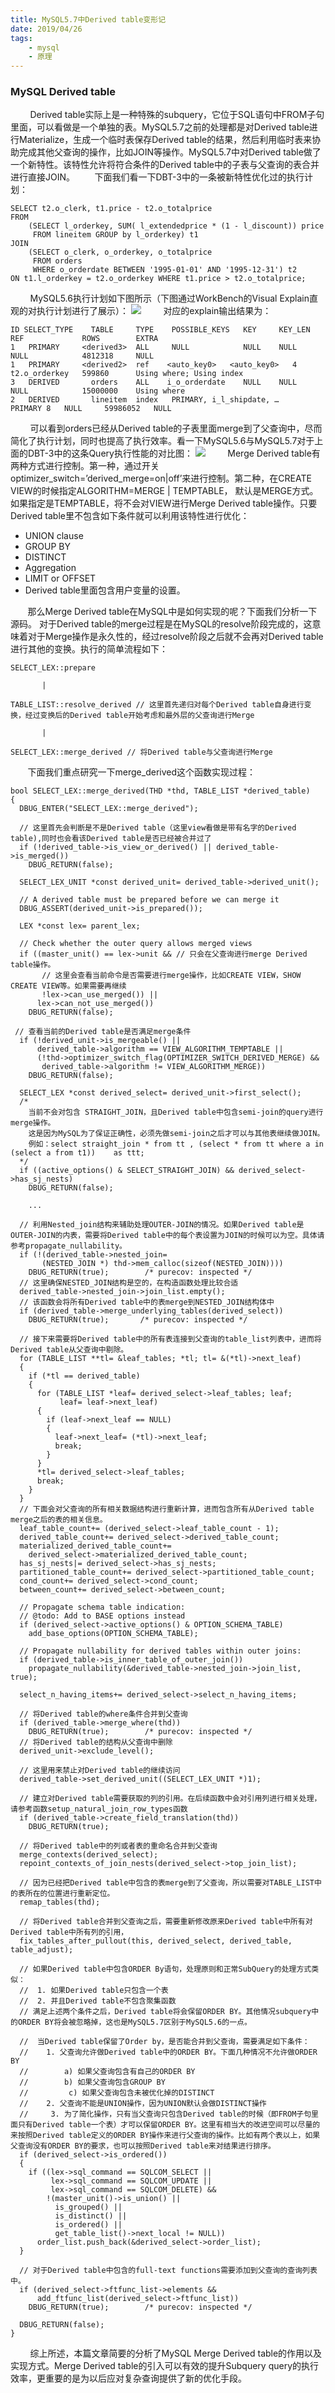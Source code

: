 ```yaml
---
title: MySQL5.7中Derived table变形记
date: 2019/04/26
tags: 
    - mysql
    - 原理
---
```


### MySQL Derived table
&nbsp;&nbsp;&nbsp;&nbsp;&nbsp;&nbsp;&nbsp;&nbsp;Derived table实际上是一种特殊的subquery，它位于SQL语句中FROM子句里面，可以看做是一个单独的表。MySQL5.7之前的处理都是对Derived table进行Materialize，生成一个临时表保存Derived table的结果，然后利用临时表来协助完成其他父查询的操作，比如JOIN等操作。MySQL5.7中对Derived table做了一个新特性。该特性允许将符合条件的Derived table中的子表与父查询的表合并进行直接JOIN。<!-- more -->
&nbsp;&nbsp;&nbsp;&nbsp;&nbsp;&nbsp;&nbsp;下面我们看一下DBT-3中的一条被新特性优化过的执行计划：
```
SELECT t2.o_clerk, t1.price - t2.o_totalprice
FROM
    (SELECT l_orderkey, SUM( l_extendedprice * (1 - l_discount)) price
     FROM lineitem GROUP by l_orderkey) t1
JOIN
    (SELECT o_clerk, o_orderkey, o_totalprice
     FROM orders 
     WHERE o_orderdate BETWEEN '1995-01-01' AND '1995-12-31') t2
ON t1.l_orderkey = t2.o_orderkey WHERE t1.price > t2.o_totalprice;
```
&nbsp;&nbsp;&nbsp;&nbsp;&nbsp;&nbsp;&nbsp;&nbsp;MySQL5.6执行计划如下图所示（下图通过WorkBench的Visual Explain直观的对执行计划进行了展示）：
![](https://raw.githubusercontent.com/snmlm/resources/master/picture/iEU4flk.png)
&nbsp;&nbsp;&nbsp;&nbsp;&nbsp;&nbsp;&nbsp;&nbsp;对应的explain输出结果为：
```
ID SELECT_TYPE	  TABLE	    TYPE	POSSIBLE_KEYS	KEY	    KEY_LEN	REF	            ROWS	    EXTRA
1	PRIMARY  	<derived3>	ALL  	NULL	        NULL	NULL	NULL	        4812318	    NULL
1	PRIMARY	    <derived2>	ref	   <auto_key0>	 <auto_key0>   4	t2.o_orderkey	599860	    Using where; Using index
3	DERIVED       orders	ALL	   i_o_orderdate	NULL	NULL	NULL	        15000000    Using where
2	DERIVED	      lineitem	index	PRIMARY, i_l_shipdate, …	PRIMARY	8	NULL	 59986052	NULL   
```
&nbsp;&nbsp;&nbsp;&nbsp;&nbsp;&nbsp;&nbsp;&nbsp;可以看到orders已经从Derived table的子表里面merge到了父查询中，尽而简化了执行计划，同时也提高了执行效率。看一下MySQL5.6与MySQL5.7对于上面的DBT-3中的这条Query执行性能的对比图：
![](https://raw.githubusercontent.com/snmlm/resources/master/picture/RWDjMQi.png)
&nbsp;&nbsp;&nbsp;&nbsp;&nbsp;&nbsp;&nbsp;&nbsp;Merge Derived table有两种方式进行控制。第一种，通过开关optimizer_switch=’derived_merge=on|off’来进行控制。第二种，在CREATE VIEW的时候指定ALGORITHM=MERGE | TEMPTABLE， 默认是MERGE方式。如果指定是TEMPTABLE，将不会对VIEW进行Merge Derived table操作。只要Derived table里不包含如下条件就可以利用该特性进行优化：

* UNION clause
* GROUP BY
* DISTINCT
* Aggregation
* LIMIT or OFFSET
* Derived table里面包含用户变量的设置。

&nbsp;&nbsp;&nbsp;&nbsp;&nbsp;&nbsp;&nbsp;那么Merge Derived table在MySQL中是如何实现的呢？下面我们分析一下源码。
对于Derived table的merge过程是在MySQL的resolve阶段完成的，这意味着对于Merge操作是永久性的，经过resolve阶段之后就不会再对Derived table进行其他的变换。执行的简单流程如下：

```
SELECT_LEX::prepare

       |

TABLE_LIST::resolve_derived // 这里首先递归对每个Derived table自身进行变换，经过变换后的Derived table开始考虑和最外层的父查询进行Merge

       |

SELECT_LEX::merge_derived // 将Derived table与父查询进行Merge
```
&nbsp;&nbsp;&nbsp;&nbsp;&nbsp;&nbsp;&nbsp;下面我们重点研究一下merge_derived这个函数实现过程：
```
bool SELECT_LEX::merge_derived(THD *thd, TABLE_LIST *derived_table)
{   
  DBUG_ENTER("SELECT_LEX::merge_derived");
  
  // 这里首先会判断是不是Derived table（这里view看做是带有名字的Derived table),同时也会看该Derived table是否已经被合并过了
  if (!derived_table->is_view_or_derived() || derived_table->is_merged())
    DBUG_RETURN(false);

  SELECT_LEX_UNIT *const derived_unit= derived_table->derived_unit();
  
  // A derived table must be prepared before we can merge it
  DBUG_ASSERT(derived_unit->is_prepared());

  LEX *const lex= parent_lex;
  
  // Check whether the outer query allows merged views
  if ((master_unit() == lex->unit && // 只会在父查询进行merge Derived table操作。
 	   // 这里会查看当前命令是否需要进行merge操作，比如CREATE VIEW，SHOW CREATE VIEW等。如果需要再继续
       !lex->can_use_merged()) ||  
      lex->can_not_use_merged()) 
    DBUG_RETURN(false);

 // 查看当前的Derived table是否满足merge条件
  if (!derived_unit->is_mergeable() ||
      derived_table->algorithm == VIEW_ALGORITHM_TEMPTABLE ||
      (!thd->optimizer_switch_flag(OPTIMIZER_SWITCH_DERIVED_MERGE) &&
       derived_table->algorithm != VIEW_ALGORITHM_MERGE))
    DBUG_RETURN(false);

  SELECT_LEX *const derived_select= derived_unit->first_select();
  /*
	当前不会对包含 STRAIGHT_JOIN，且Derived table中包含semi-join的query进行merge操作。
	这是因为MySQL为了保证正确性，必须先做semi-join之后才可以与其他表继续做JOIN。
	例如：select straight_join * from tt , (select * from tt where a in (select a from t1)) 	as ttt;
  */
  if ((active_options() & SELECT_STRAIGHT_JOIN) && derived_select->has_sj_nests)
    DBUG_RETURN(false);

	...

  // 利用Nested_join结构来辅助处理OUTER-JOIN的情况。如果Derived table是OUTER-JOIN的内表，需要将Derived table中的每个表设置为JOIN的时候可以为空。具体请参考propagate_nullability。
  if (!(derived_table->nested_join=
       (NESTED_JOIN *) thd->mem_calloc(sizeof(NESTED_JOIN))))
    DBUG_RETURN(true);        /* purecov: inspected */
  // 这里确保NESTED_JOIN结构是空的，在构造函数处理比较合适
  derived_table->nested_join->join_list.empty();
  // 该函数会将所有Derived table中的表merge到NESTED_JOIN结构体中
  if (derived_table->merge_underlying_tables(derived_select))
    DBUG_RETURN(true);       /* purecov: inspected */

  // 接下来需要将Derived table中的所有表连接到父查询的table_list列表中，进而将Derived table从父查询中剔除。
  for (TABLE_LIST **tl= &leaf_tables; *tl; tl= &(*tl)->next_leaf)
  {
    if (*tl == derived_table)
    {
      for (TABLE_LIST *leaf= derived_select->leaf_tables; leaf;
           leaf= leaf->next_leaf)
      {
        if (leaf->next_leaf == NULL)
        {
          leaf->next_leaf= (*tl)->next_leaf;
          break;
        }
      }
      *tl= derived_select->leaf_tables;
      break;
    }
  }
  // 下面会对父查询的所有相关数据结构进行重新计算，进而包含所有从Derived table merge之后的表的相关信息。
  leaf_table_count+= (derived_select->leaf_table_count - 1);
  derived_table_count+= derived_select->derived_table_count;
  materialized_derived_table_count+=
    derived_select->materialized_derived_table_count;
  has_sj_nests|= derived_select->has_sj_nests;
  partitioned_table_count+= derived_select->partitioned_table_count;
  cond_count+= derived_select->cond_count;
  between_count+= derived_select->between_count;

  // Propagate schema table indication:
  // @todo: Add to BASE options instead
  if (derived_select->active_options() & OPTION_SCHEMA_TABLE)
    add_base_options(OPTION_SCHEMA_TABLE);

  // Propagate nullability for derived tables within outer joins:
  if (derived_table->is_inner_table_of_outer_join())
    propagate_nullability(&derived_table->nested_join->join_list, true);

  select_n_having_items+= derived_select->select_n_having_items;

  // 将Derived table的where条件合并到父查询
  if (derived_table->merge_where(thd))
    DBUG_RETURN(true);        /* purecov: inspected */
  // 将Derived table的结构从父查询中删除
  derived_unit->exclude_level();

  // 这里用来禁止对Derived table的继续访问
  derived_table->set_derived_unit((SELECT_LEX_UNIT *)1);

  // 建立对Derived table需要获取的列的引用。在后续函数中会对引用列进行相关处理，请参考函数setup_natural_join_row_types函数
  if (derived_table->create_field_translation(thd))  
    DBUG_RETURN(true); 

  // 将Derived table中的列或者表的重命名合并到父查询
  merge_contexts(derived_select);
  repoint_contexts_of_join_nests(derived_select->top_join_list);

  // 因为已经把Derived table中包含的表merge到了父查询，所以需要对TABLE_LIST中的表所在的位置进行重新定位。
  remap_tables(thd);

  // 将Derived table合并到父查询之后，需要重新修改原来Derived table中所有对Derived table中所有列的引用，
  fix_tables_after_pullout(this, derived_select, derived_table, table_adjust);

  // 如果Derived table中包含ORDER By语句，处理原则和正常SubQuery的处理方式类似：
  //  1. 如果Derived table只包含一个表
  //  2. 并且Derived table不包含聚集函数
  // 满足上述两个条件之后，Derived table将会保留ORDER BY。其他情况subquery中的ORDER BY将会被忽略掉，这也是MySQL5.7区别于MySQL5.6的一点。

  //  当Derived table保留了Order by，是否能合并到父查询，需要满足如下条件：
  // 	1. 父查询允许做Derived table中的ORDER BY。下面几种情况不允许做ORDER BY
  // 		a) 如果父查询包含有自己的ORDER BY
  // 		b) 如果父查询包含GROUP BY
  //         c) 如果父查询包含未被优化掉的DISTINCT
  // 	2. 父查询不能是UNION操作，因为UNION默认会做DISTINCT操作
  //     3. 为了简化操作，只有当父查询只包含Derived table的时候（即FROM子句里面只有Derived table一个表）才可以保留ORDER BY。这里有相当大的改进空间可以尽量的来按照Derived table定义的ORDER BY操作来进行父查询的操作。比如有两个表以上，如果父查询没有ORDER BY的要求，也可以按照Derived table来对结果进行排序。
  if (derived_select->is_ordered())
  {
    if ((lex->sql_command == SQLCOM_SELECT ||
         lex->sql_command == SQLCOM_UPDATE ||
         lex->sql_command == SQLCOM_DELETE) &&
        !(master_unit()->is_union() ||
          is_grouped() ||
          is_distinct() ||
          is_ordered() ||
          get_table_list()->next_local != NULL))
      order_list.push_back(&derived_select->order_list);
  }

  // 对于Derived table中包含的full-text functions需要添加到父查询的查询列表中。
  if (derived_select->ftfunc_list->elements &&
      add_ftfunc_list(derived_select->ftfunc_list))
    DBUG_RETURN(true);        /* purecov: inspected */

  DBUG_RETURN(false);
}
```
&nbsp;&nbsp;&nbsp;&nbsp;&nbsp;&nbsp;&nbsp;&nbsp;综上所述，本篇文章简要的分析了MySQL Merge Derived table的作用以及实现方式。Merge Derived table的引入可以有效的提升Subquery query的执行效率，更重要的是为以后应对复杂查询提供了新的优化手段。
